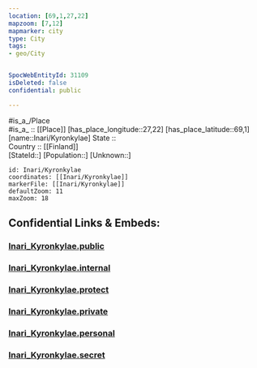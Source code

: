 ```yaml
---
location: [69,1,27,22] 
mapzoom: [7,12] 
mapmarker: city 
type: City
tags:
- geo/City


SpocWebEntityId: 31109
isDeleted: false
confidential: public

---
```

#is_a_/Place  
#is_a_ :: [[Place]] 
[has_place_longitude::27,22] 
[has_place_latitude::69,1] 
[name::Inari/Kyronkylae] 
State ::  
Country :: [[Finland]]  
[StateId::] 
[Population::] 
[Unknown::] 


```leaflet
id: Inari/Kyronkylae
coordinates: [[Inari/Kyronkylae]] 
markerFile: [[Inari/Kyronkylae]] 
defaultZoom: 11 
maxZoom: 18
```


## Confidential Links & Embeds: 

### [Inari_Kyronkylae.public](/_public/\Earth\Continent\Europe\Europe~North\Finland\CityInari_Kyronkylae.public.md) 

### [Inari_Kyronkylae.internal](/_internal/\Earth\Continent\Europe\Europe~North\Finland\CityInari_Kyronkylae.internal.md) 

### [Inari_Kyronkylae.protect](/_protect/\Earth\Continent\Europe\Europe~North\Finland\CityInari_Kyronkylae.protect.md) 

### [Inari_Kyronkylae.private](/_private/\Earth\Continent\Europe\Europe~North\Finland\CityInari_Kyronkylae.private.md) 

### [Inari_Kyronkylae.personal](/_personal/\Earth\Continent\Europe\Europe~North\Finland\CityInari_Kyronkylae.personal.md) 

### [Inari_Kyronkylae.secret](/_secret/\Earth\Continent\Europe\Europe~North\Finland\CityInari_Kyronkylae.secret.md)


